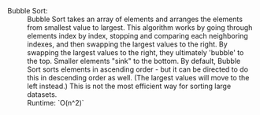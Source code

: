 <dl>
<dt>Bubble Sort: </dt>
<dd>Bubble Sort takes an array of elements and arranges the elements from smallest value to largest. 
This algorithm works by going through elements index by index, stopping and comparing each neighboring indexes, and then swapping the largest values to the right. 
By swapping the largest values to the right, they ultimately 'bubble' to the top.
Smaller elements "sink" to the bottom. 
By default, Bubble Sort sorts elements in ascending order - but it can be directed to do this in descending order as well. (The largest values will move to the left instead.)
This is not the most efficient way for sorting large datasets.<br />
Runtime: `O(n^2)`
</dd>
</dl>
